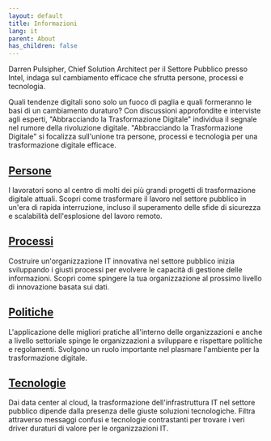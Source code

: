 ```yaml
---
layout: default
title: Informazioni
lang: it
parent: About
has_children: false
---
```


Darren Pulsipher, Chief Solution Architect per il Settore Pubblico presso Intel, indaga sul cambiamento efficace che sfrutta persone, processi e tecnologia.

Quali tendenze digitali sono solo un fuoco di paglia e quali formeranno le basi di un cambiamento duraturo? Con discussioni approfondite e interviste agli esperti, "Abbracciando la Trasformazione Digitale" individua il segnale nel rumore della rivoluzione digitale. "Abbracciando la Trasformazione Digitale" si focalizza sull'unione tra persone, processi e tecnologia per una trasformazione digitale efficace.

## [Persone](/tags/people)

I lavoratori sono al centro di molti dei più grandi progetti di trasformazione digitale attuali. Scopri come trasformare il lavoro nel settore pubblico in un'era di rapida interruzione, incluso il superamento delle sfide di sicurezza e scalabilità dell'esplosione del lavoro remoto.

## [Processi](/tags/process)

Costruire un'organizzazione IT innovativa nel settore pubblico inizia sviluppando i giusti processi per evolvere le capacità di gestione delle informazioni. Scopri come spingere la tua organizzazione al prossimo livello di innovazione basata sui dati.

## [Politiche](/tags/policy)

L'applicazione delle migliori pratiche all'interno delle organizzazioni e anche a livello settoriale spinge le organizzazioni a sviluppare e rispettare politiche e regolamenti. Svolgono un ruolo importante nel plasmare l'ambiente per la trasformazione digitale.

## [Tecnologie](/tags/technology)

Dai data center al cloud, la trasformazione dell'infrastruttura IT nel settore pubblico dipende dalla presenza delle giuste soluzioni tecnologiche. Filtra attraverso messaggi confusi e tecnologie contrastanti per trovare i veri driver duraturi di valore per le organizzazioni IT.
